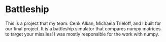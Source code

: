 # Battleship
This is a project that my team: Cenk Alkan, Michaela Trieloff, and I built for our final project. It is a battleship simulator that compares numpy matrices to target your missiles! I was mostly responsible for the work with numpy.
